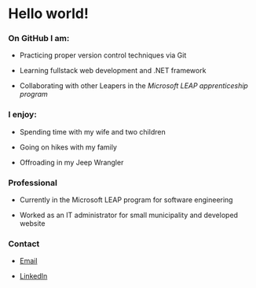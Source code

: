 <!--
**STEJOHN/STEJOHN** is a ✨ _special_ ✨ repository because its `README.md` (this file) appears on your GitHub profile.-->


<p align="center">
  
</p> <!-- Did not use markdown for photo due to using HTML to center img -->


# **Hello world!**


### On GitHub I am:
* Practicing proper version control techniques via Git

* Learning fullstack web development and .NET framework

* Collaborating with other Leapers in the *Microsoft LEAP apprenticeship program*


### I enjoy:
* Spending time with my wife and two children

* Going on hikes with my family 

* Offroading in my Jeep Wrangler

### Professional
* Currently in the Microsoft LEAP program for software engineering 

* Worked as an IT administrator for small municipality and developed website

### Contact 
* [Email](mailto:stephenjayyy@gmail.com)

* [LinkedIn](https://www.linkedin.com/in/andrew-S-johnson-a92310213/)










